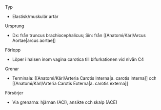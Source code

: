 Typ
- Elastisk/muskulär artär

Ursprung
- Dx: från truncus brachiocephalicus; Sin: från [[Anatomi/Kärl/Arcus Aortae|arcus aortae]]

Förlopp
- Löper i halsen inom vagina carotica till bifurkationen vid nivån C4

Grenar
- Terminala: [[Anatomi/Kärl/Arteria Carotis Interna|a. carotis interna]] och [[Anatomi/Kärl/Arteria Carotis Externa|a. carotis externa]]

Försörjer
- Via grenarna: hjärnan (ACI), ansikte och skalp (ACE)

